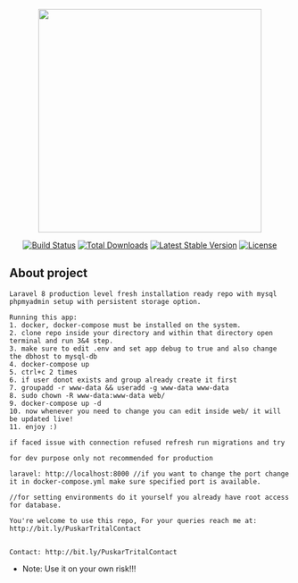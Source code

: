 <p align="center"><a href="https://laravel.com" target="_blank"><img src="https://raw.githubusercontent.com/laravel/art/master/logo-lockup/5%20SVG/2%20CMYK/1%20Full%20Color/laravel-logolockup-cmyk-red.svg" width="400"></a></p>

<p align="center">
<a href="https://travis-ci.org/laravel/framework"><img src="https://travis-ci.org/laravel/framework.svg" alt="Build Status"></a>
<a href="https://packagist.org/packages/laravel/framework"><img src="https://img.shields.io/packagist/dt/laravel/framework" alt="Total Downloads"></a>
<a href="https://packagist.org/packages/laravel/framework"><img src="https://img.shields.io/packagist/v/laravel/framework" alt="Latest Stable Version"></a>
<a href="https://packagist.org/packages/laravel/framework"><img src="https://img.shields.io/packagist/l/laravel/framework" alt="License"></a>
</p>

## About project 
    Laravel 8 production level fresh installation ready repo with mysql phpmyadmin setup with persistent storage option.

    Running this app:
    1. docker, docker-compose must be installed on the system.
    2. clone repo inside your directory and within that directory open terminal and run 3&4 step.
    3. make sure to edit .env and set app debug to true and also change the dbhost to mysql-db
    4. docker-compose up
    5. ctrl+c 2 times
    6. if user donot exists and group already create it first
    7. groupadd -r www-data && useradd -g www-data www-data    
    8. sudo chown -R www-data:www-data web/    
    9. docker-compose up -d     
    10. now whenever you need to change you can edit inside web/ it will be updated live!
    11. enjoy :)

    if faced issue with connection refused refresh run migrations and try

    for dev purpose only not recommended for production
    
    laravel: http://localhost:8000 //if you want to change the port change it in docker-compose.yml make sure specified port is available.

    //for setting environments do it yourself you already have root access for database.

    You're welcome to use this repo, For your queries reach me at: http://bit.ly/PuskarTritalContact


    Contact: http://bit.ly/PuskarTritalContact

* Note: Use it on your own risk!!!